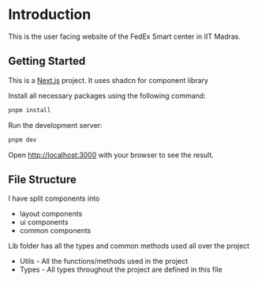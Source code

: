 # Introduction

This is the user facing website of the FedEx Smart center in IIT Madras. 

## Getting Started

This is a [Next.js](https://nextjs.org) project. It uses shadcn for component library 

Install all necessary packages using the following command:

```bash
pnpm install
```

Run the development server:

```bash
pnpm dev
```

Open [http://localhost:3000](http://localhost:3000) with your browser to see the result.


## File Structure

I have split components into
- layout components
- ui components
- common components

Lib folder has all the types and common methods used all over the project
- Utils - All the functions/methods used in the project
- Types - All types throughout the project are defined in this file